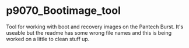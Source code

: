 p9070_Bootimage_tool
====================

Tool for working with boot and recovery images on the Pantech Burst. It's useable but the readme has some wrong file names and this is being worked on a little to clean stuff up.
